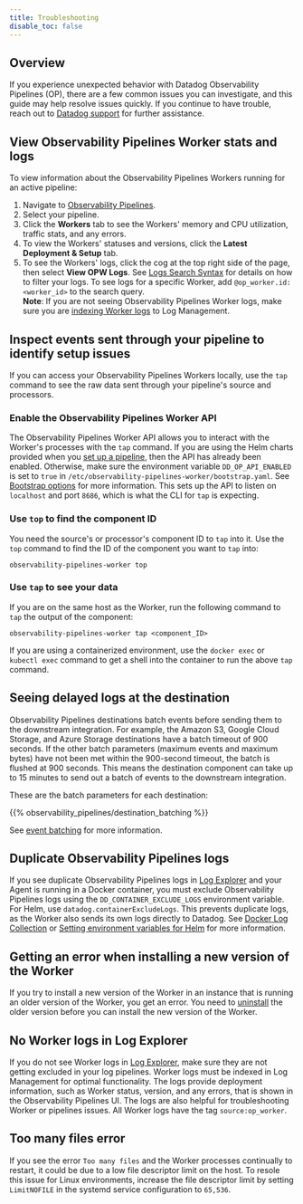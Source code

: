 ```yaml
---
title: Troubleshooting
disable_toc: false
---
```


## Overview

If you experience unexpected behavior with Datadog Observability Pipelines (OP), there are a few common issues you can investigate, and this guide may help resolve issues quickly. If you continue to have trouble, reach out to [Datadog support][1] for further assistance.

## View Observability Pipelines Worker stats and logs

To view information about the Observability Pipelines Workers running for an active pipeline:

1. Navigate to [Observability Pipelines][2].
1. Select your pipeline.
1. Click the **Workers** tab to see the Workers' memory and CPU utilization, traffic stats, and any errors.
1. To view the Workers' statuses and versions, click the **Latest Deployment & Setup** tab.
1. To see the Workers' logs, click the cog at the top right side of the page, then select **View OPW Logs**. See [Logs Search Syntax][3] for details on how to filter your logs. To see logs for a specific Worker, add `@op_worker.id:<worker_id>` to the search query.<br>**Note**: If you are not seeing Observability Pipelines Worker logs, make sure you are [indexing Worker logs][10] to Log Management.

## Inspect events sent through your pipeline to identify setup issues

If you can access your Observability Pipelines Workers locally, use the `tap` command to see the raw data sent through your pipeline's source and processors.

### Enable the Observability Pipelines Worker API

 The Observability Pipelines Worker API allows you to interact with the Worker's processes with the `tap` command. If you are using the Helm charts provided when you [set up a pipeline][4], then the API has already been enabled. Otherwise, make sure the environment variable `DD_OP_API_ENABLED` is set to `true` in `/etc/observability-pipelines-worker/bootstrap.yaml`. See [Bootstrap options][5] for more information. This sets up the API to listen on `localhost` and port `8686`, which is what the CLI for `tap` is expecting.

### Use `top` to find the component ID

You need the source's or processor's component ID to `tap` into it. Use the `top` command to find the ID of the component you want to `tap` into:

```
observability-pipelines-worker top
```

### Use `tap` to see your data

If you are on the same host as the Worker, run the following command to `tap` the output of the component:

```
observability-pipelines-worker tap <component_ID>
```

If you are using a containerized environment, use the `docker exec` or `kubectl exec` command to get a shell into the container to run the above `tap` command.

## Seeing delayed logs at the destination

Observability Pipelines destinations batch events before sending them to the downstream integration. For example, the Amazon S3, Google Cloud Storage, and Azure Storage destinations have a batch timeout of 900 seconds. If the other batch parameters (maximum events and maximum bytes) have not been met within the 900-second timeout, the batch is flushed at 900 seconds. This means the destination component can take up to 15 minutes to send out a batch of events to the downstream integration.

These are the batch parameters for each destination:

{{% observability_pipelines/destination_batching %}}

See [event batching][6] for more information.

## Duplicate Observability Pipelines logs

If you see duplicate Observability Pipelines logs in [Log Explorer][7] and your Agent is running in a Docker container, you must exclude Observability Pipelines logs using the `DD_CONTAINER_EXCLUDE_LOGS` environment variable. For Helm, use `datadog.containerExcludeLogs`. This prevents duplicate logs, as the Worker also sends its own logs directly to Datadog. See [Docker Log Collection][8] or [Setting environment variables for Helm][9] for more information.

## Getting an error when installing a new version of the Worker

If you try to install a new version of the Worker in an instance that is running an older version of the Worker, you get an error. You need to [uninstall][11] the older version before you can install the new version of the Worker.

## No Worker logs in Log Explorer

If you do not see Worker logs in [Log Explorer][12], make sure they are not getting excluded in your log pipelines. Worker logs must be indexed in Log Management for optimal functionality. The logs provide deployment information, such as Worker status, version, and any errors, that is shown in the Observability Pipelines UI. The logs are also helpful for troubleshooting Worker or pipelines issues. All Worker logs have the tag `source:op_worker`.

## Too many files error

If you see the error `Too many files` and the Worker processes continually to restart, it could be due to a low file descriptor limit on the host. To resole this issue for Linux environments, increase the file descriptor limit by setting `LimitNOFILE` in the systemd service configuration to `65,536`.

[1]: /help/
[2]: https://app.datadoghq.com/observability-pipelines
[3]: /logs/explorer/search_syntax/
[4]: /observability_pipelines/set_up_pipelines/#set-up-a-pipeline
[5]: /observability_pipelines/advanced_configurations/#bootstrap-options
[6]: /observability_pipelines/destinations/#event-batching-intro
[7]: https://app.datadoghq.com/logs/
[8]: /containers/docker/log/?tab=containerinstallation#linux
[9]: /containers/guide/container-discovery-management/?tab=helm#setting-environment-variables
[10]: /observability_pipelines/set_up_pipelines/#index-your-worker-logs
[11]: /observability_pipelines/install_the_worker#uninstall-the-worker
[12]: https://app.datadoghq.com/logs
